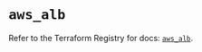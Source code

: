# `aws_alb`

Refer to the Terraform Registry for docs: [`aws_alb`](https://registry.terraform.io/providers/hashicorp/aws/5.76.0/docs/resources/alb).
